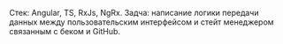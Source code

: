 Стек: Angular, TS, RxJs, NgRx.
Задча: написание логики передачи данных между пользовательским интерфейсом и стейт менеджером связанным с беком и GitHub.
